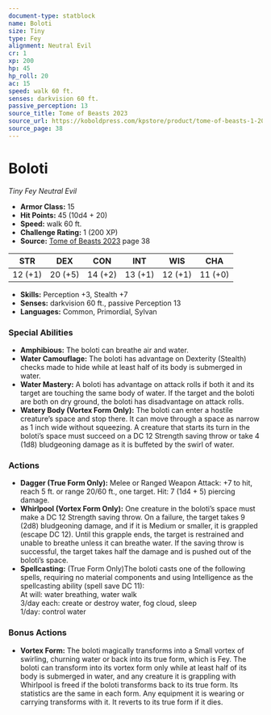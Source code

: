 ```yaml
---
document-type: statblock
name: Boloti
size: Tiny
type: Fey
alignment: Neutral Evil
cr: 1
xp: 200
hp: 45
hp_roll: 20
ac: 15
speed: walk 60 ft.
senses: darkvision 60 ft. 
passive_perception: 13
source_title: Tome of Beasts 2023
source_url: https://koboldpress.com/kpstore/product/tome-of-beasts-1-2023-edition/
source_page: 38
---
```


# Boloti

*Tiny* *Fey* *Neutral Evil*

- **Armor Class:** 15
- **Hit Points:** 45 (10d4 + 20)
- **Speed:** walk 60 ft.
- **Challenge Rating:** 1 (200 XP)
- **Source:** [Tome of Beasts 2023](https://koboldpress.com/kpstore/product/tome-of-beasts-1-2023-edition/) page 38

| STR | DEX | CON | INT | WIS | CHA |
| --- | --- | --- | --- | --- | --- |
| 12 (+1) | 20 (+5) | 14 (+2) | 13 (+1) | 12 (+1) | 11 (+0) |

- **Skills:** Perception +3, Stealth +7
- **Senses:** darkvision 60 ft., passive Perception 13
- **Languages:** Common, Primordial, Sylvan

### Special Abilities

- **Amphibious:** The boloti can breathe air and water.
- **Water Camouflage:** The boloti has advantage on Dexterity (Stealth) checks made to hide while at least half of its body is submerged in water.
- **Water Mastery:** A boloti has advantage on attack rolls if both it and its target are touching the same body of water. If the target and the boloti are both on dry ground, the boloti has disadvantage on attack rolls.
- **Watery Body (Vortex Form Only):** The boloti can enter a hostile creature’s space and stop there. It can move through a space as narrow as 1 inch wide without squeezing. A creature that starts its turn in the boloti’s space must succeed on a DC 12 Strength saving throw or take 4 (1d8) bludgeoning damage as it is buffeted by the swirl of water.

### Actions

- **Dagger (True Form Only):** Melee or Ranged Weapon Attack: +7 to hit, reach 5 ft. or range 20/60 ft., one target. Hit: 7 (1d4 + 5) piercing damage.
- **Whirlpool (Vortex Form Only):** One creature in the boloti’s space must make a DC 12 Strength saving throw. On a failure, the target takes 9 (2d8) bludgeoning damage, and if it is Medium or smaller, it is grappled (escape DC 12). Until this grapple ends, the target is restrained and unable to breathe unless it can breathe water. If the saving throw is successful, the target takes half the damage and is pushed out of the boloti’s space.
- **Spellcasting:** (True Form Only)The boloti casts one of the following spells, requiring no material components and using Intelligence as the spellcasting ability (spell save DC 11):<br>At will: water breathing, water walk<br>3/day each: create or destroy water, fog cloud, sleep<br>1/day: control water

### Bonus Actions

- **Vortex Form:** The boloti magically transforms into a Small vortex of swirling, churning water or back into its true form, which is Fey. The boloti can transform into its vortex form only while at least half of its body is submerged in water, and any creature it is grappling with Whirlpool is freed if the boloti transforms back to its true form. Its statistics are the same in each form. Any equipment it is wearing or carrying transforms with it. It reverts to its true form if it dies.
